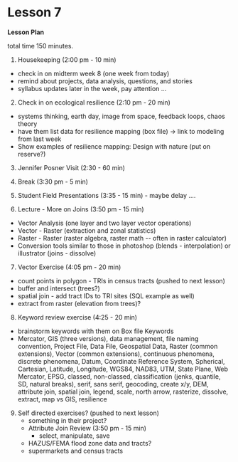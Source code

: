 Lesson 7
========

**Lesson Plan**  

total time 150 minutes. 

1.   Housekeeping (2:00 pm - 10 min)  
   -   check in on midterm week 8 (one week from today)
   -   remind about projects, data analysis, questions, and stories
   -   syllabus updates later in the week, pay attention ...

2.   Check in on ecological resilience (2:10 pm - 20 min)
   -   systems thinking, earth day, image from space, feedback loops, chaos theory
   -   have them list data for resilience mapping (box file) -> link to modeling from last week
   -   Show examples of resilience mapping: Design with nature (put on reserve?)

3.   Jennifer Posner Visit (2:30 - 60 min)

4.   Break (3:30 pm - 5 min)

5.   Student Field Presentations (3:35 - 15 min) - maybe delay ....

6.   Lecture - More on Joins (3:50 pm - 15 min)
   -   Vector Analysis (one layer and two layer vector operations)
   -   Vector - Raster (extraction and zonal statistics)
   -   Raster - Raster (raster algebra, raster math -- often in raster calculator)
   -   Conversion tools similar to those in photoshop (blends - interpolation) or illustrator (joins - dissolve)
 
7.   Vector Exercise (4:05 pm - 20 min)
   -   count points in polygon - TRIs in census tracts (pushed to next lesson)
   -   buffer and intersect (trees?)
   -   spatial join - add tract IDs to TRI sites (SQL example as well)
   -   extract from raster (elevation from trees)?

8.   Keyword review exercise (4:25 - 20 min)
   -   brainstorm keywords with them on Box file Keywords
   -   Mercator, GIS (three versions), data management, file naming convention, Project File, Data File, Geospatial Data, Raster (common extensions), Vector (common extensions), continuous phenomena, discrete phenomena, Datum, Coordinate Reference System, Spherical, Cartesian, Latitude, Longitude, WGS84, NAD83, UTM, State Plane, Web Mercator, EPSG, classed, non-classed, classification (jenks, quantile, SD, natural breaks), serif, sans serif, geocoding, create x/y, DEM, attribute join, spatial join, legend, scale, north arrow, rasterize, dissolve, extract, map vs GIS, resilience


9. Self directed exercises? (pushed to next lesson)
   -   something in their project?
   -   Attribute Join Review (3:50 pm - 15 min)
       -   select, manipulate, save
   -   HAZUS/FEMA flood zone data and tracts?
   -   supermarkets and census tracts


 
